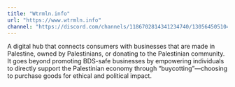 ```yaml
---
title: "Wtrmln.info"
url: "https://www.wtrmln.info"
channel: "https://discord.com/channels/1186702814341234740/1305645051044696104"
---
```


A digital hub that connects consumers with businesses that are made in Palestine, owned by Palestinians, or donating to the Palestinian community. It goes beyond promoting BDS-safe businesses by empowering individuals to directly support the Palestinian economy through “buycotting”—choosing to purchase goods for ethical and political impact.
